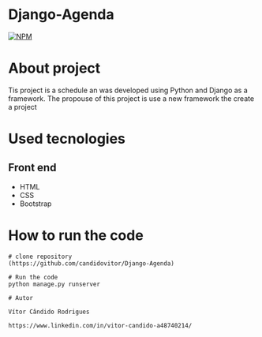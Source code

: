 # Django-Agenda
[![NPM](https://img.shields.io/npm/l/react)](https://github.com/candidovitor/Django-Agenda/blob/main/LICENSE)

# About project
Tis project is a schedule an was developed using Python and Django as a framework. The propouse of this project is use a new framework the create a project

# Used tecnologies
## Front end
- HTML
- CSS
- Bootstrap

# How to run the code

```
# clone repository
(https://github.com/candidovitor/Django-Agenda)

# Run the code 
python manage.py runserver

# Autor

Vítor Cândido Rodrigues

https://www.linkedin.com/in/vitor-candido-a48740214/
